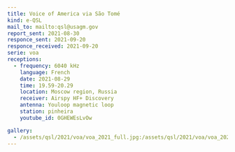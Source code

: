 ```yaml
---
title: Voice of America via São Tomé
kind: e-QSL
mail_to: mailto:qsl@usagm.gov
report_sent: 2021-08-30
responce_sent: 2021-09-20
responce_received: 2021-09-20
serie: voa
receptions:
  - frequency: 6040 kHz
    language: French
    date: 2021-08-29
    time: 19.59-20.29
    location: Moscow region, Russia
    receiver: Airspy HF+ Discovery
    antenna: Youloop magnetic loop
    station: pinheira
    youtube_id: 0GHEWEsLvOw

gallery:
  - /assets/qsl/2021/voa/voa_2021_full.jpg:/assets/qsl/2021/voa/voa_2021_small.jpg
---
```


